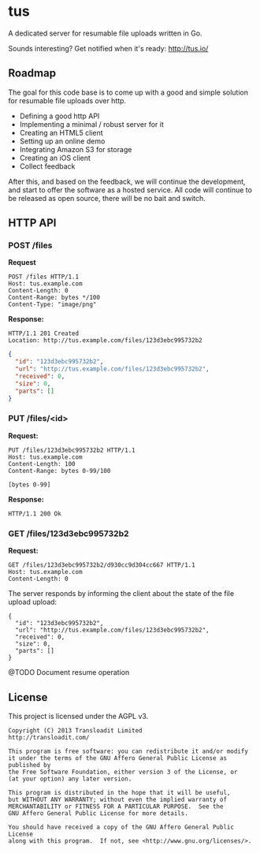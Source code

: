 # tus

A dedicated server for resumable file uploads written in Go.

Sounds interesting? Get notified when it's ready: http://tus.io/

## Roadmap

The goal for this code base is to come up with a good and simple solution for
resumable file uploads over http.

* Defining a good http API
* Implementing a minimal / robust server for it
* Creating an HTML5 client
* Setting up an online demo
* Integrating Amazon S3 for storage
* Creating an iOS client
* Collect feedback

After this, and based on the feedback, we will continue the development, and
start to offer the software as a hosted service. All code will continue to be
released as open source, there will be no bait and switch.

## HTTP API

### POST /files

**Request**

```
POST /files HTTP/1.1
Host: tus.example.com
Content-Length: 0
Content-Range: bytes */100
Content-Type: "image/png"
```

**Response:**

```
HTTP/1.1 201 Created
Location: http://tus.example.com/files/123d3ebc995732b2
```
```json
{
  "id": "123d3ebc995732b2",
  "url": "http://tus.example.com/files/123d3ebc995732b2",
  "received": 0,
  "size": 0,
  "parts": []
}
```

### PUT /files/\<id\>

**Request:**
```
PUT /files/123d3ebc995732b2 HTTP/1.1
Host: tus.example.com
Content-Length: 100
Content-Range: bytes 0-99/100
```
```
[bytes 0-99]
```

**Response:**
```
HTTP/1.1 200 Ok
```

### GET /files/123d3ebc995732b2

**Request:**
```
GET /files/123d3ebc995732b2/d930cc9d304cc667 HTTP/1.1
Host: tus.example.com
Content-Length: 0
```

The server responds by informing the client about the state of the file upload
upload:

```
{
  "id": "123d3ebc995732b2",
  "url": "http://tus.example.com/files/123d3ebc995732b2",
  "received": 0,
  "size": 0,
  "parts": []
}
```

@TODO Document resume operation

## License

This project is licensed under the AGPL v3.

```
Copyright (C) 2013 Transloadit Limited
http://transloadit.com/

This program is free software: you can redistribute it and/or modify
it under the terms of the GNU Affero General Public License as published by
the Free Software Foundation, either version 3 of the License, or
(at your option) any later version.

This program is distributed in the hope that it will be useful,
but WITHOUT ANY WARRANTY; without even the implied warranty of
MERCHANTABILITY or FITNESS FOR A PARTICULAR PURPOSE.  See the
GNU Affero General Public License for more details.

You should have received a copy of the GNU Affero General Public License
along with this program.  If not, see <http://www.gnu.org/licenses/>.
```
